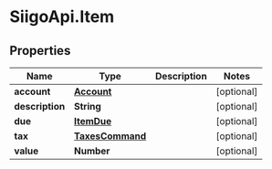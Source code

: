 # SiigoApi.Item

## Properties

Name | Type | Description | Notes
------------ | ------------- | ------------- | -------------
**account** | [**Account**](Account.md) |  | [optional] 
**description** | **String** |  | [optional] 
**due** | [**ItemDue**](ItemDue.md) |  | [optional] 
**tax** | [**TaxesCommand**](TaxesCommand.md) |  | [optional] 
**value** | **Number** |  | [optional] 


